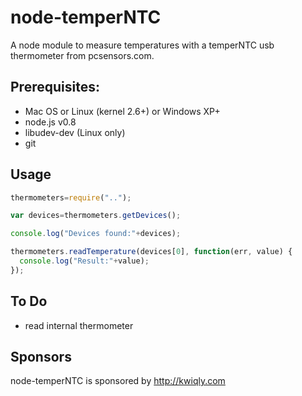# node-temperNTC

A node module to measure temperatures with a temperNTC usb thermometer from pcsensors.com. 
## Prerequisites:

* Mac OS  or Linux (kernel 2.6+) or Windows XP+
* node.js v0.8
* libudev-dev (Linux only)
* git

## Usage

```js
thermometers=require("..");

var devices=thermometers.getDevices();

console.log("Devices found:"+devices);

thermometers.readTemperature(devices[0], function(err, value) {
  console.log("Result:"+value);
});
```

## To Do
* read internal thermometer

## Sponsors
node-temperNTC is sponsored by http://kwiqly.com

